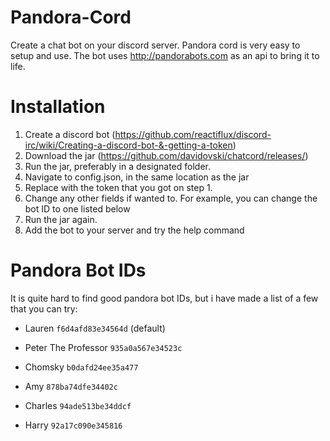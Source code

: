 # Pandora-Cord
Create a chat bot on your discord server. Pandora cord is very easy to setup and use. The bot uses http://pandorabots.com as an api to bring it to life. 

# Installation

1. Create a discord bot (https://github.com/reactiflux/discord-irc/wiki/Creating-a-discord-bot-&-getting-a-token)
2. Download the jar (https://github.com/davidovski/chatcord/releases/)
3. Run the jar, preferably in a designated folder.
4. Navigate to config.json, in the same location as the jar
5. Replace <enter your bots token> with the token that you got on step 1.
6. Change any other fields if wanted to. For example, you can change the bot ID to one listed below
7. Run the jar again.
8. Add the bot to your server and try the help command

# Pandora Bot IDs

It is quite hard to find good pandora bot IDs, but i have made a list of a few that you can try:

- Lauren  `f6d4afd83e34564d` (default)

- Peter The Professor  `935a0a567e34523c`

- Chomsky  `b0dafd24ee35a477`

- Amy `878ba74dfe34402c`

- Charles `94ade513be34ddcf`

- Harry `92a17c090e345816`
